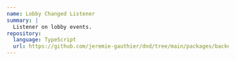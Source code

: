 ```yaml
---
name: Lobby Changed Listener
summary: |
  Listener on lobby events.
repository:
  language: TypeScript
  url: https://github.com/jeremie-gauthier/dnd/tree/main/packages/backend/src/lobby/events/lobby-changed
---
```


<NodeGraph />

